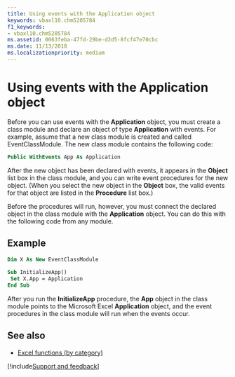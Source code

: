 ```yaml
---
title: Using events with the Application object
keywords: vbaxl10.chm5205784
f1_keywords:
- vbaxl10.chm5205784
ms.assetid: 0063feba-47fd-29be-d2d5-8fcf47e70cbc
ms.date: 11/13/2018
ms.localizationpriority: medium
---
```



# Using events with the Application object

Before you can use events with the **Application** object, you must create a class module and declare an object of type **Application** with events. For example, assume that a new class module is created and called EventClassModule. The new class module contains the following code:

```vb
Public WithEvents App As Application
```

After the new object has been declared with events, it appears in the **Object** list box in the class module, and you can write event procedures for the new object. (When you select the new object in the **Object** box, the valid events for that object are listed in the **Procedure** list box.)

Before the procedures will run, however, you must connect the declared object in the class module with the **Application** object. You can do this with the following code from any module.

## Example

```vb
Dim X As New EventClassModule 
 
Sub InitializeApp() 
 Set X.App = Application 
End Sub
```

After you run the **InitializeApp** procedure, the **App** object in the class module points to the Microsoft Excel **Application** object, and the event procedures in the class module will run when the events occur.

## See also

- [Excel functions (by category)](https://support.office.com/article/excel-functions-by-category-5f91f4e9-7b42-46d2-9bd1-63f26a86c0eb)

[!include[Support and feedback](~/includes/feedback-boilerplate.md)]